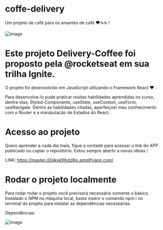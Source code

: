 # coffe-delivery

Um projeto de café para os amantes de café ❤☕☕ !


![image](https://github.com/EliseuVicente/coffe-delivery/assets/116586011/c4501d1b-13f2-4545-8951-0a24b9164239)


# Este projeto Delivery-Coffee foi proposto pela @rocketseat em sua trilha Ignite.
O projeto foi desenvolvido em JavaScript utilizando o Framework React ❤ .

Para desenvolve-lo pude praticar muitas habilidades aprendidas no curso, dentre elas, Styled-Components, useState, useContext, useForm, useNavigate.
Dentre as habilidades citadas, aperfeiçoei meu conhecimento com o Router e a manipulação de Estados do React.

# Acesso ao projeto
Quero aprender a cada dia mais, fique a vontade para acessar o link do APP publicado ou copiar o repositório. Estou sempre aberto a novas ideías !

LINK: https://master.d2qksk9lhdz8jx.amplifyapp.com/

# Rodar o projeto localmente

  Para rodar rodar o projeto você precisará necessário somente o básico. Instalado o NPM na máquina local, basta inserir o comando npm i no terminal do projeto para instalar as dependências necessárias.

Dependências:

![image](https://github.com/EliseuVicente/coffe-delivery/assets/116586011/03cc681c-01c9-4d6b-8e58-d19ff7c20e5a)





